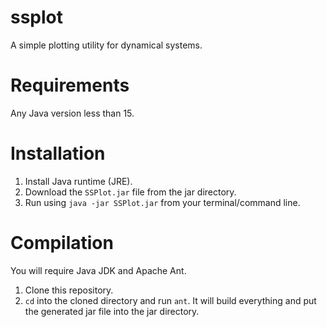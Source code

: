 # ssplot
A simple plotting utility for dynamical systems.

# Requirements
Any Java version less than 15.

# Installation
1. Install Java runtime (JRE).
2. Download the `SSPlot.jar` file from the jar directory.
3. Run using `java -jar SSPlot.jar` from your terminal/command line.

# Compilation
You will require Java JDK and Apache Ant.

1. Clone this repository.
2. `cd` into the cloned directory and run `ant`. It will build everything and put the generated jar file into the jar directory.
